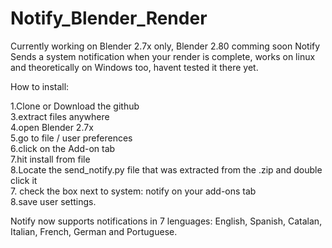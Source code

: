 # Notify_Blender_Render
Currently working on Blender 2.7x only, Blender 2.80 comming soon
Notify Sends a system notification when your render is complete, 
works on linux and theoretically on Windows too, 
havent tested it there yet.

How to install:

1.Clone or Download the github<br/>
3.extract files anywhere<br/>
4.open Blender 2.7x<br/>
5.go to file / user preferences<br/>
6.click on the Add-on tab<br/>
7.hit install from file<br/>
8.Locate the send_notify.py file that was extracted from the .zip and double click it<br/>
7. check the box next to system: notify on your add-ons tab<br/>
8.save user settings.


Notify now supports notifications in 7 lenguages: English, Spanish, Catalan, Italian, French, German and Portuguese.



